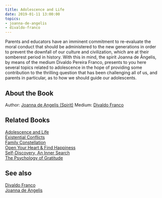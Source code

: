 ```yaml
---
title: Adolescence and Life
date: 2019-01-11 13:00:00
topics: 
- joanna-de-angelis
- divaldo-franco
---
```


Parents and educators have an imminent commitment to re-evaluate the moral
conduct that should be administered to the new generations in order to prevent
the downfall of our culture and civilization, which are at their somberest
period in history. With this in mind, the spirit Joanna de Ângelis, by means of
the medium Divaldo Pereira Franco, presents to you here several topics related
to adolescence in the hope of providing some contribution to the thrilling
question that has been challenging all of us, and parents in particular, as to
how we should guide our adolescents.

## About the Book
Author: [Joanna de Angelis (Spirit)](/bio/joanna-de-angelis)
Medium: [Divaldo Franco](/bio/divaldo-franco)  

## Related Books
[Adolescence and Life](adolescence-and-life)  
[Existential Conflicts](existential-conflicts)  
[Family Constellation](family-constellation)  
[Open Your Heart & Find Happiness](open-your-heart)  
[Self-Discovery, An Inner Search](self-discovery)  
[The Psychology of Gratitude](the-psychology-of-gratitude)  

## See also
[Divaldo Franco](/bio/divaldo-franco)  
[Joanna de Angelis](/bio/joanna-de-angelis)

